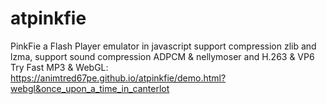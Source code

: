# atpinkfie
PinkFie a Flash Player emulator in javascript
support compression zlib and lzma, support sound compression ADPCM & nellymoser and H.263 & VP6
Try Fast MP3 & WebGL: https://animtred67pe.github.io/atpinkfie/demo.html?webgl&once_upon_a_time_in_canterlot